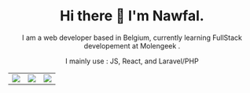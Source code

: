 <h1 align="center">Hi there 👋 I'm Nawfal.</h1>

<p align="center">I am a web developer based in Belgium, currently learning FullStack developement at Molengeek .</p>


<p align="center">I mainly use : JS, React, and Laravel/PHP</p>

<table>
  <tr>
    <td valign="top"><img src="https://github-readme-stats.vercel.app/api?username=Nelnaji&count_private=true&theme=onedark&show_icons=true"></td>
    <td valign="center"><img src="https://github-readme-stats.vercel.app/api/top-langs/?username=Nelnaji&theme=onedark&layout=compact"></td>
    <td valign="center"><img src="https://github-readme-stats.vercel.app/api/wakatime?username=Elkna&theme=onedark&layout=compact"></td>
  </tr>
</table>
